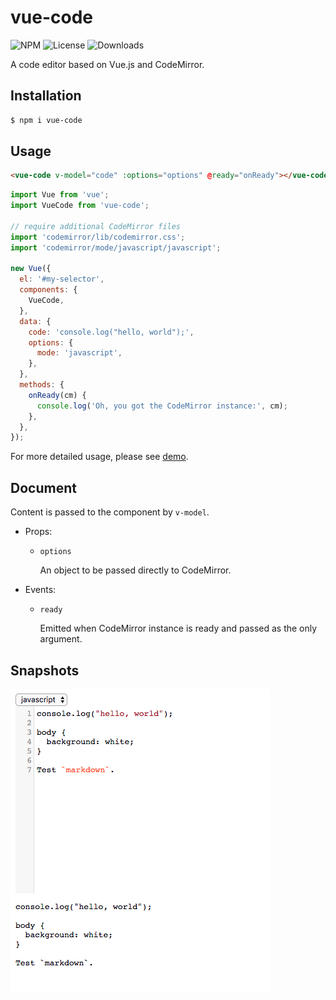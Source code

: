 vue-code
===

![NPM](https://img.shields.io/npm/v/vue-code.svg)
![License](https://img.shields.io/npm/l/vue-code.svg)
![Downloads](https://img.shields.io/npm/dt/vue-code.svg)

A code editor based on Vue.js and CodeMirror.

Installation
---
``` sh
$ npm i vue-code
```

Usage
---
``` html
<vue-code v-model="code" :options="options" @ready="onReady"></vue-code>
```

``` js
import Vue from 'vue';
import VueCode from 'vue-code';

// require additional CodeMirror files
import 'codemirror/lib/codemirror.css';
import 'codemirror/mode/javascript/javascript';

new Vue({
  el: '#my-selector',
  components: {
    VueCode,
  },
  data: {
    code: 'console.log("hello, world");',
    options: {
      mode: 'javascript',
    },
  },
  methods: {
    onReady(cm) {
      console.log('Oh, you got the CodeMirror instance:', cm);
    },
  },
});
```

For more detailed usage, please see [demo](demo).

Document
---
Content is passed to the component by `v-model`.

* Props:

  * `options`

    An object to be passed directly to CodeMirror.

* Events:

  * `ready`

    Emitted when CodeMirror instance is ready and passed as the only argument.

Snapshots
---
![](demo/snapshot.png)

